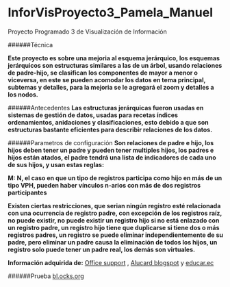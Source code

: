 # InforVisProyecto3_Pamela_Manuel
Proyecto Programado 3 de Visualización de Información

######Técnica

**Este proyecto es sobre una mejoria al esquema jerárquico, los esquemas jerárquicos son estructuras similares a las de un árbol, usando relaciones de padre-hijo, se clasifican los componentes de mayor a menor o viceversa, en este se pueden acomodar los datos en tema principal, subtemas y detalles, para la mejoria se le agregará el zoom y detalles a los nodos.**

######Antecedentes
**Las estructuras jerárquicas fueron usadas en sistemas de gestión de datos, usadas para recetas índices ordenamientos, anidaciones y clasificaciones, esto debido a que son estructuras bastante eficientes para describir relaciones de los datos.**

######Parametros de configuración
**Son relaciones de padre e hijo, los hijos deben tener un padre y pueden tener multiples hijos, los padres e hijos están atados, el padre tendrá una lista de indicadores de cada uno de sus hijos, y usan estas reglas:**

**M: N, el caso en que un tipo de registros participa como hijo en más de un tipo VPH, pueden haber vínculos n-arios con más de dos registros participantes**

**Existen ciertas restricciones, que serian ningún registro esté relacionada con una ocurrencia de registro padre, con excepción de los registros raíz, no puede existir, no puede existir un registro hijo si no está enlazado con un registro padre, un registro hijo tiene que duplicarse si tiene dos o más registros padres, un registro se puede eliminar independientemente de su padre, pero eliminar un padre causa la eliminación de todos los hijos, un registro solo puede tener un padre real, los demás son virtuales.**

**Información adquirida de:**
[Office support](https://support.office.com/es-es/article/Obtener-informaci%C3%B3n-sobre-el-esquema-jer%C3%A1rquico-beda7357-b074-4c2b-887e-223ad2a9b2df) ,
[Alucard blogspot](http://alucard-base-de-datos.blogspot.com/2012/01/el-modelo-de-datos-jerarquico.html ) y
[educar.ec](http://www.educar.ec/edu/dipromepg/evaluacion/9.3.htm) 

######Prueba
[bl.ocks.org](http://bl.ocks.org/Chechoshi/1fae3a2f0c0935b4d6bdb6af826974cd)
